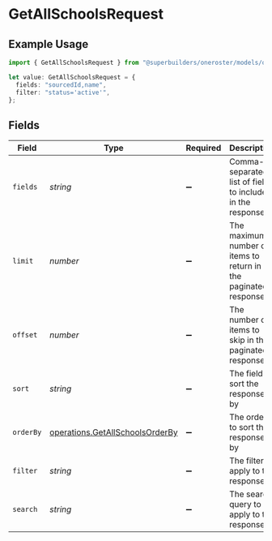 # GetAllSchoolsRequest

## Example Usage

```typescript
import { GetAllSchoolsRequest } from "@superbuilders/oneroster/models/operations";

let value: GetAllSchoolsRequest = {
  fields: "sourcedId,name",
  filter: "status='active'",
};
```

## Fields

| Field                                                                              | Type                                                                               | Required                                                                           | Description                                                                        | Example                                                                            |
| ---------------------------------------------------------------------------------- | ---------------------------------------------------------------------------------- | ---------------------------------------------------------------------------------- | ---------------------------------------------------------------------------------- | ---------------------------------------------------------------------------------- |
| `fields`                                                                           | *string*                                                                           | :heavy_minus_sign:                                                                 | Comma-separated list of fields to include in the response                          | sourcedId,name                                                                     |
| `limit`                                                                            | *number*                                                                           | :heavy_minus_sign:                                                                 | The maximum number of items to return in the paginated response                    | 100                                                                                |
| `offset`                                                                           | *number*                                                                           | :heavy_minus_sign:                                                                 | The number of items to skip in the paginated response                              | 0                                                                                  |
| `sort`                                                                             | *string*                                                                           | :heavy_minus_sign:                                                                 | The field to sort the response by                                                  |                                                                                    |
| `orderBy`                                                                          | [operations.GetAllSchoolsOrderBy](../../models/operations/getallschoolsorderby.md) | :heavy_minus_sign:                                                                 | The order to sort the response by                                                  |                                                                                    |
| `filter`                                                                           | *string*                                                                           | :heavy_minus_sign:                                                                 | The filter to apply to the response                                                | status='active'                                                                    |
| `search`                                                                           | *string*                                                                           | :heavy_minus_sign:                                                                 | The search query to apply to the response                                          |                                                                                    |